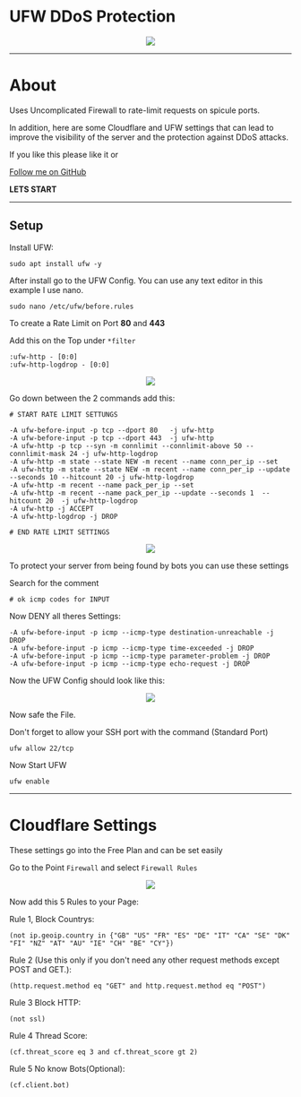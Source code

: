 # UFW DDoS Protection

<p align="center">
  <img src="https://res.cloudinary.com/practicaldev/image/fetch/s--pnF87Zxf--/c_imagga_scale,f_auto,fl_progressive,h_420,q_auto,w_1000/https://dev-to-uploads.s3.amazonaws.com/uploads/articles/vfiufomeykte9vrqrfri.png">
</p>

----

# About

Uses Uncomplicated Firewall to rate-limit requests on spicule ports. 

In addition, here are some Cloudflare and UFW settings that can lead to improve the visibility of the server and the protection against DDoS attacks.

If you like this please like it or

[Follow me on GitHub](https://github.com/none-development/)

**LETS START**

----

## Setup

Install UFW:

```
sudo apt install ufw -y
```

After install go to the UFW Config. You can use any text editor in this example I use nano.

```
sudo nano /etc/ufw/before.rules
```

To create a Rate Limit on Port **80** and **443**

Add this on the Top under `*filter`
```
:ufw-http - [0:0]
:ufw-http-logdrop - [0:0]
```

<p align="center">
  <img src="https://cdn.discordapp.com/attachments/857885707183325185/921745003838066688/unknown.png">
</p>

Go down between the 2 commands add this:

```
# START RATE LIMIT SETTUNGS

-A ufw-before-input -p tcp --dport 80   -j ufw-http
-A ufw-before-input -p tcp --dport 443  -j ufw-http
-A ufw-http -p tcp --syn -m connlimit --connlimit-above 50 --connlimit-mask 24 -j ufw-http-logdrop
-A ufw-http -m state --state NEW -m recent --name conn_per_ip --set
-A ufw-http -m state --state NEW -m recent --name conn_per_ip --update --seconds 10 --hitcount 20 -j ufw-http-logdrop
-A ufw-http -m recent --name pack_per_ip --set
-A ufw-http -m recent --name pack_per_ip --update --seconds 1  --hitcount 20  -j ufw-http-logdrop
-A ufw-http -j ACCEPT
-A ufw-http-logdrop -j DROP

# END RATE LIMIT SETTINGS
```
<p align="center">
  <img src="https://cdn.discordapp.com/attachments/857885707183325185/921745360181940344/unknown.png">
</p>

To protect your server from being found by bots you can use these settings

Search for the comment 

`# ok icmp codes for INPUT`

Now DENY all theres Settings:
```
-A ufw-before-input -p icmp --icmp-type destination-unreachable -j DROP
-A ufw-before-input -p icmp --icmp-type time-exceeded -j DROP
-A ufw-before-input -p icmp --icmp-type parameter-problem -j DROP
-A ufw-before-input -p icmp --icmp-type echo-request -j DROP
```

Now the UFW Config should look like this:

<p align="center">
  <img src="https://cdn.discordapp.com/attachments/857885707183325185/921746064288137246/unknown.png">
</p>

Now safe the File.

Don't forget to allow your SSH port with the command (Standard Port)

```
ufw allow 22/tcp
```

Now Start UFW
```
ufw enable
```
----

# Cloudflare Settings

These settings go into the Free Plan and can be set easily

Go to the Point `Firewall` and select `Firewall Rules`

<p align="center">
  <img src="https://cdn.discordapp.com/attachments/857885707183325185/921747025287073792/unknown.png">
</p>

Now add this 5 Rules to your Page: 

Rule 1, Block Countrys: 

`(not ip.geoip.country in {"GB" "US" "FR" "ES" "DE" "IT" "CA" "SE" "DK" "FI" "NZ" "AT" "AU" "IE" "CH" "BE" "CY"})`

Rule 2 (Use this only if you don't need any other request methods except POST and GET.):

`(http.request.method eq "GET" and http.request.method eq "POST")`

Rule 3 Block HTTP:

`(not ssl)`

Rule 4 Thread Score:

`(cf.threat_score eq 3 and cf.threat_score gt 2)`

Rule 5 No know Bots(Optional):

`(cf.client.bot)`
